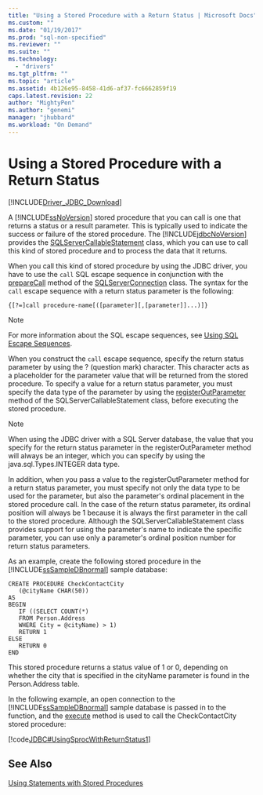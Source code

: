 ```yaml
---
title: "Using a Stored Procedure with a Return Status | Microsoft Docs"
ms.custom: ""
ms.date: "01/19/2017"
ms.prod: "sql-non-specified"
ms.reviewer: ""
ms.suite: ""
ms.technology: 
  - "drivers"
ms.tgt_pltfrm: ""
ms.topic: "article"
ms.assetid: 4b126e95-8458-41d6-af37-fc6662859f19
caps.latest.revision: 22
author: "MightyPen"
ms.author: "genemi"
manager: "jhubbard"
ms.workload: "On Demand"
---
```

# Using a Stored Procedure with a Return Status
[!INCLUDE[Driver_JDBC_Download](../../includes/driver_jdbc_download.md)]

  A [!INCLUDE[ssNoVersion](../../includes/ssnoversion_md.md)] stored procedure that you can call is one that returns a status or a result parameter. This is typically used to indicate the success or failure of the stored procedure. The [!INCLUDE[jdbcNoVersion](../../includes/jdbcnoversion_md.md)] provides the [SQLServerCallableStatement](../../connect/jdbc/reference/sqlservercallablestatement-class.md) class, which you can use to call this kind of stored procedure and to process the data that it returns.  
  
 When you call this kind of stored procedure by using the JDBC driver, you have to use the `call` SQL escape sequence in conjunction with the [prepareCall](../../connect/jdbc/reference/preparecall-method-sqlserverconnection.md) method of the [SQLServerConnection](../../connect/jdbc/reference/sqlserverconnection-class.md) class. The syntax for the `call` escape sequence with a return status parameter is the following:  
  
 `{[?=]call procedure-name[([parameter][,[parameter]]...)]}`  
  
> [!NOTE]  
>  For more information about the SQL escape sequences, see [Using SQL Escape Sequences](../../connect/jdbc/using-sql-escape-sequences.md).  
  
 When you construct the `call` escape sequence, specify the return status parameter by using the ? (question mark) character. This character acts as a placeholder for the parameter value that will be returned from the stored procedure. To specify a value for a return status parameter, you must specify the data type of the parameter by using the [registerOutParameter](../../connect/jdbc/reference/registeroutparameter-method-sqlservercallablestatement.md) method of the SQLServerCallableStatement class, before executing the stored procedure.  
  
> [!NOTE]  
>  When using the JDBC driver with a SQL Server database, the value that you specify for the return status parameter in the registerOutParameter method will always be an integer, which you can specify by using the java.sql.Types.INTEGER data type.  
  
 In addition, when you pass a value to the registerOutParameter method for a return status parameter, you must specify not only the data type to be used for the parameter, but also the parameter's ordinal placement in the stored procedure call. In the case of the return status parameter, its ordinal position will always be 1 because it is always the first parameter in the call to the stored procedure. Although the SQLServerCallableStatement class provides support for using the parameter's name to indicate the specific parameter, you can use only a parameter's ordinal position number for return status parameters.  
  
 As an example, create the following stored procedure in the [!INCLUDE[ssSampleDBnormal](../../includes/sssampledbnormal_md.md)] sample database:  
  
```  
CREATE PROCEDURE CheckContactCity  
   (@cityName CHAR(50))  
AS  
BEGIN  
   IF ((SELECT COUNT(*)  
   FROM Person.Address  
   WHERE City = @cityName) > 1)  
   RETURN 1  
ELSE  
   RETURN 0  
END  
```  
  
 This stored procedure returns a status value of 1 or 0, depending on whether the city that is specified in the cityName parameter is found in the Person.Address table.  
  
 In the following example, an open connection to the [!INCLUDE[ssSampleDBnormal](../../includes/sssampledbnormal_md.md)] sample database is passed in to the function, and the [execute](../../connect/jdbc/reference/execute-method-sqlserverstatement.md) method is used to call the CheckContactCity stored procedure:  
  
 [!code[JDBC#UsingSprocWithReturnStatus1](../../connect/jdbc/codesnippet/Java/using-a-stored-procedure_1_1.java)]  
  
## See Also  
 [Using Statements with Stored Procedures](../../connect/jdbc/using-statements-with-stored-procedures.md)  
  
  
